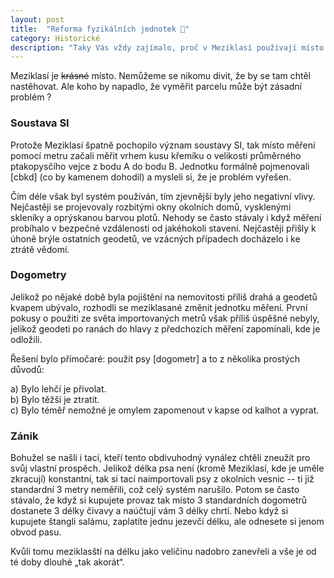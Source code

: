 ```yaml
---
layout: post
title:  "Reforma fyzikálních jednotek 📐"
category: Historické
description: "Taky Vás vždy zajímalo, proč v Meziklasí používají místo pravítka psy ? Nebo se (nedej bože) plánujete do Meziklasí nastěhovat ? Potom je tento článek přímo pro Vás!" 
---
```


Meziklasí je ~~krásné~~ místo. Nemůžeme se nikomu divit, že by se tam chtěl nastěhovat. Ale koho by napadlo, že vyměřit parcelu může být zásadní problém ?

### Soustava SI
Protože Meziklasí špatně pochopilo význam soustavy SI, tak místo měření pomocí metru začali měřit vrhem kusu křemíku o velikosti průměrného ptakopysčího vejce z bodu A do bodu B. Jednotku formálně pojmenovali [cbkd] (co by kamenem dohodil) a mysleli si, že je problém vyřešen.

Čím déle však byl systém používán, tím zjevnější byly jeho negativní vlivy. Nejčastěji se projevovaly rozbitými okny okolních domů, vysklenými skleníky a oprýskanou barvou plotů. Nehody se často stávaly i když měření probíhalo v bezpečné vzdálenosti od jakéhokoli stavení. Nejčastěji přišly k úhoně brýle ostatních geodetů, ve vzácných případech docházelo i ke ztrátě vědomí.

### Dogometry
Jelikož po nějaké době byla pojištění na nemovitosti příliš drahá a geodetů kvapem ubývalo, rozhodli se meziklasané změnit jednotku měření. První pokusy o použiti ze světa importovaných metrů však příliš úspěšné nebyly, jelikož geodeti po ranách do hlavy z předchozích měření zapomínali, kde je odložili.

Řešení bylo přímočaré: použít psy [dogometr] a to z několika prostých důvodů:

a) Bylo lehčí je přivolat.  
b) Bylo těžší je ztratit.  
c) Bylo téměř nemožné je omylem zapomenout v kapse od kalhot a vyprat.  

### Zánik 
Bohužel se našli i tací, kteří tento obdivuhodný vynález chtěli zneužít pro svůj vlastní prospěch. Jelikož délka psa není (kromě Meziklasí, kde je uměle zkracují) konstantní, tak si tací naimportovali psy z okolních vesnic -- ti již standardní 3 metry neměřili, což celý systém narušilo. Potom se často stávalo, že když si kupujete provaz tak místo 3 standardních dogometrů dostanete 3 délky čivavy a naúčtují vám 3 délky chrtí. Nebo když si kupujete štangli salámu, zaplatíte jednu jezevčí délku, ale odnesete si jenom obvod pasu.

Kvůli tomu meziklasští na délku jako veličinu nadobro zanevřeli a vše je od té doby dlouhé „tak akorát“.
